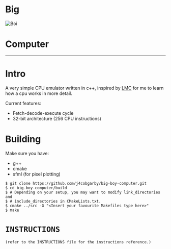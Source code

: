 # Big
![Boi](http://memes.ucoz.com/_nw/21/31079907.jpg)
# Computer

---

# Intro

A very simple CPU emulator written in c++, inspired by [LMC](https://peterhigginson.co.uk/LMC/) for me to learn how a cpu works in more detail.

Current features:
 - Fetch-decode-execute cycle
 - 32-bit architecture (256 CPU instructions)

# Building

Make sure you have:
 - g++
 - cmake
 - sfml (for pixel plotting)

```
$ git clone https://github.com/j4cobgarby/big-boy-computer.git
$ cd big-boy-computer/build
$ # Depending on your setup, you may want to modify link_directories and
$ # include_directories in CMakeLists.txt.
$ cmake ../src -G "<Insert your favourite Makefiles type here>"
$ make
```

# `INSTRUCTIONS`

```
(refer to the INSTRUCTIONS file for the instructions reference.)
```
